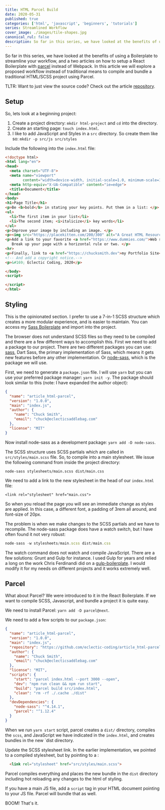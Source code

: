 ```yaml
---
title: HTML Parcel Build
date: 2020-05-31
published: true
categories: ['html', 'javascript', 'beginners', 'tutorials']
series: Streamlined Workflow
cover_image: ./images/tile-shapes.jpg
canonical_rul: false
description: So far in this series, we have looked at the benefits of using a Boilerplate to streamline your workflow, and a two articles on how to setup a React Boilerplate with [parcel][parcel] instead of Webpack. In this article we will explore a proposed workflow instead of traditional means to compile and bundle a traditional HTML/SCSS project using Parcel.
---
```


So far in this series, we have looked at the benefits of using a Boilerplate to streamline your workflow, and a two articles on how to setup a React Boilerplate with [parcel][parcel] instead of Webpack. In this article we will explore a proposed workflow instead of traditional means to compile and bundle a traditional HTML/SCSS project using Parcel.

TLTR: Want to just view the source code? Check out the article [repository][code].

## Setup

So, lets look at a beginning project:

1. Create a project directory: `mkdir html-project` and `cd` into the directory.
2. Create an starting page: `touch index.html`.
3. I like to add JavaScript and Styles in a `src` directory. So create them like so: `mkdir -p src/js src/styles`

Include the following into the `index.html` file:
```html
<!doctype html>
<html lang="en">
<head>
  <meta charset="UTF-8">
  <meta name="viewport"
        content="width=device-width, initial-scale=1.0, minimum-scale=1.0">
  <meta http-equiv="X-UA-Compatible" content="ie=edge">
  <title>Document</title>
</head>
<body>
<h1>Page Title</h1>
<p>Be <b>bold</b> in stating your key points. Put them in a list: </p>
<ul>
  <li>The first item in your list</li>
  <li>The second item; <i>italicize</i> key words</li>
</ul>
<p>Improve your image by including an image. </p>
<p><img src="https://placekitten.com/200/300" alt="A Great HTML Resource"></p>
<p>Add a link to your favorite <a href="https://www.dummies.com/">Web site</a>.
   Break up your page with a horizontal rule or two. </p>
<hr>
<p>Finally, link to <a href="https://chucksmith.dev">my Portfolio Site</a>. </p>
<!-- And add a copyright notice.-->
<p>&#169; Eclectic Coding, 2020</p>

</body>
<script>

</script>
</html>

```

## Styling

This is the opinionated section. I prefer to use a 7-in-1 SCSS structure which creates a more modular experience, and is easier to maintain. You can access my [Sass Boilerplate][sass] and import into the project.

The browser does not understand SCSS files so they need to be compiled and there are a few different ways to accomplish this. First we need to add a package to our project. There are two different packages you can use: [sass][dart-sass], Dart Sass, the primary implementation of Sass, which means it gets new features before any other implementation. Or [node-sass][node], which is the package we will use.

First, we need to generate a `package.json` file. I will use `yarn` but you can use your preferred package manager: `yarn init -y`. The package should look similar to this (note: I have expanded the author object):
```json
{
  "name": "article_html-parcel",
  "version": "1.0.0",
  "main": "index.js",
  "author": {
    "name": "Chuck Smith",
    "email": "chuck@eclecticsaddlebag.com"
  },
  "license": "MIT"
}
```
Now install node-sass as a development package: `yarn add -D node-sass`.

The SCSS structure uses SCSS partials which are called in `src/styles/main.scss` file. So, to compile into a main stylesheet. We issue the following command from inside the project directory:

```node-sass stylesheets/main.scss dist/main.css```

We need to add a link to the new stylesheet in the head of our `index.html` file:
```
<link rel="stylesheet" href="main.css">
```
So when you reload the page you will see an immediate change as styles are applied. In this case, a different font, a padding of 3rem all around, and font-size of 20px.

The problem is when we make changes to the SCSS partials and we have to recompile. The node-sass package does have a watch switch, but I have often found it not very robust:
```js
node-sass -w stylesheets/main.scss dist/main.css
```
The watch command does not watch and compile JavaScript. There are a few solutions: Grunt and Gulp for instance. I used Gulp for years and relied a long on the work Chris Ferdinandi did on a [gulp-boilerplate][gulp]. I would modify it for my needs on different projects and it works extremely well.

## Parcel
What about Parcel? We were introduced to it in the React Boilerplate. If we want to compile SCSS, Javascript, and bundle a project it is quite easy.

We need to install Parcel: `yarn add -D parcel@next`.

We need to add a few scripts to our `package.json`:
```json
{
  "name": "article_html-parcel",
  "version": "1.0.0",
  "main": "index.js",
  "repository": "https://github.com/eclectic-coding/article_html-parcel",
  "author": {
    "name": "Chuck Smith",
    "email": "chuck@eclecticsaddlebag.com"
  },
  "license": "MIT",
  "scripts": {
    "start": "parcel index.html --port 3000 --open",
    "dev": "npm run clean && npm run start",
    "build": "parcel build src/index.html",
    "clean": "rm -rf ./.cache ./dist"
  },
  "devDependencies": {
    "node-sass": "^4.14.1",
    "parcel": "^1.12.4"
  }
}

```
When we run `yarn start` script, parcel creates a `dist/` directory, compiles the `scss`, and JavaScript we have indicated in the `index.html`, and creates bundles in the new `dist directory.

Update the SCSS stylesheet link. In the earlier implementation, we pointed to a compiled stylesheet, but by pointing to a :
```html
  <link rel="stylesheet" href="src/styles/main.scss">
```
Parcel compiles everything and places the new bundle in the `dist` directory including hot reloading any changes to the html of styling.

If you have a main JS file, add a `script` tag in your HTML document pointing to your JS file. Parcel will bundle that as well.

BOOM! That's it.

[code]: https://github.com/eclectic-coding/article_html-parcel
[parcel]: https://parceljs.org/
[sass]: https://github.com/eclectic-coding/my_sass-boilerplate
[dart-sass]: https://github.com/sass/dart-sass
[node]: https://github.com/sass/node-sass
[gulp]: https://github.com/cferdinandi/gulp-boilerplate
